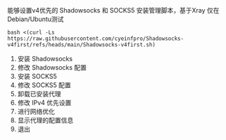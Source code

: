 能够设置v4优先的 Shadowsocks 和 SOCKS5 安装管理脚本，基于Xray
仅在Debian/Ubuntu测试

```
bash <(curl -Ls https://raw.githubusercontent.com/cyeinfpro/Shadowsocks-v4first/refs/heads/main/Shadowsocks-v4first.sh)
```

1. 安装 Shadowsocks
2. 修改 Shadowsocks 配置
3. 安装 SOCKS5
4. 修改 SOCKS5 配置
5. 卸载已安装代理
6. 修改 IPv4 优先设置
7. 进行网络优化
8. 显示代理的配置信息
0. 退出
